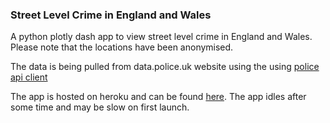 ### Street Level Crime in England and Wales

A python plotly dash app to view street level crime in England and Wales. Please note that the locations have been anonymised.

The data is being pulled from data.police.uk website using the using [police api client](https://github.com/rkhleics/police-api-client-python/)

The app is hosted on heroku and can be found [here](https://street-level-crime-dash.herokuapp.com/). The app idles after some time and may be slow on first launch.
